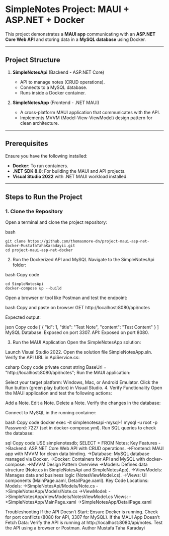 # SimpleNotes Project: MAUI + ASP.NET + Docker

This project demonstrates a **MAUI app** communicating with an **ASP.NET Core Web API** and storing data in a **MySQL database** using Docker.

---

## Project Structure

1. **SimpleNotesApi** (Backend - ASP.NET Core)
   - API to manage notes (CRUD operations).
   - Connects to a MySQL database.
   - Runs inside a Docker container.

2. **SimpleNotesApp** (Frontend - .NET MAUI)
   - A cross-platform MAUI application that communicates with the API.
   - Implements MVVM (Model-View-ViewModel) design pattern for clean architecture.

---

## Prerequisites

Ensure you have the following installed:

- **Docker**: To run containers.
- **.NET SDK 8.0**: For building the MAUI and API projects.
- **Visual Studio 2022** with .NET MAUI workload installed.

---

## Steps to Run the Project

### **1. Clone the Repository**

Open a terminal and clone the project repository:

bash
```
git clone https://github.com/thomasmore-dn/project-maui-asp-net-docker-MustafaTahaKaradayii.git
cd project-maui-asp-net-docker
```

2. Run the Dockerized API and MySQL
Navigate to the SimpleNotesApi folder:

bash
Copy code
```
cd SimpleNotesApi
docker-compose up --build
```

Open a browser or tool like Postman and test the endpoint:

bash
Copy and paste on browser
GET http://localhost:8080/api/notes

Expected output:

json
Copy code
[
   { "id": 1, "title": "Test Note", "content": "Test Content" }
]
MySQL Database: Exposed on port 3307.
API: Exposed on port 8080.

3. Run the MAUI Application
Open the SimpleNotesApp solution:

Launch Visual Studio 2022.
Open the solution file SimpleNotesApp.sln.
Verify the API URL in ApiService.cs:

csharp
Copy code
private const string BaseUrl = "http://localhost:8080/api/notes";
Run the MAUI application:

Select your target platform:
Windows, Mac, or Android Emulator.
Click the Run button (green play button) in Visual Studio.
4. Verify Functionality
Open the MAUI application and test the following actions:

Add a Note.
Edit a Note.
Delete a Note.
Verify the changes in the database:

Connect to MySQL in the running container:

bash
Copy code
docker exec -it simplenotesapi-mysql-1 mysql -u root -p
Password: 7227 (set in docker-compose.yml).
Run SQL queries to check the database:

sql
Copy code
USE simplenotesdb;
SELECT * FROM Notes;
Key Features
->Backend: ASP.NET Core Web API with CRUD operations.
->Frontend: MAUI app with MVVM for clean data binding.
->Database: MySQL database managed via Docker.
->Docker: Containers for API and MySQL with docker-compose.
->MVVM Design Pattern Overview
->Models: Defines data structure (Note.cs in SimpleNotesApi and SimpleNotesApp).
->ViewModels: Manages data and business logic (NotesViewModel.cs).
->Views: UI components (MainPage.xaml, DetailPage.xaml).
Key Code Locations:
Models:
->SimpleNotesApi/Models/Note.cs
->SimpleNotesApp/Models/Note.cs
->ViewModel:
->SimpleNotesApp/ViewModels/NotesViewModel.cs
Views:
->SimpleNotesApp/MainPage.xaml
->SimpleNotesApp/DetailPage.xaml

Troubleshooting
If the API Doesn’t Start:
Ensure Docker is running.
Check for port conflicts (8080 for API, 3307 for MySQL).
If the MAUI App Doesn’t Fetch Data:
Verify the API is running at http://localhost:8080/api/notes.
Test the API using a browser or Postman.
Author
Mustafa Taha Karadayi
